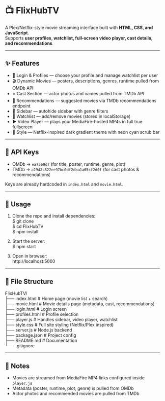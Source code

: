 # 📺 FlixHubTV

A Plex/Netflix-style movie streaming interface built with **HTML, CSS, and JavaScript**.  
Supports **user profiles, watchlist, full-screen video player, cast details, and recommendations**.

---

## ✨ Features
- 🔑 Login & Profiles — choose your profile and manage watchlist per user  
- 🎬 Dynamic Movies — posters, descriptions, genres, runtime pulled from OMDb API  
- ⭐ Cast Section — actor photos and names pulled from TMDb API  
- 🎯 Recommendations — suggested movies via TMDb recommendations endpoint  
- 📂 Sidebar — autohide sidebar with genre filters  
- 📝 Watchlist — add/remove movies (stored in localStorage)  
- ▶ Video Player — plays your MediaFire-hosted MP4s in full true fullscreen  
- 🎨 Style — Netflix-inspired dark gradient theme with neon cyan scrub bar  

---

## 🔑 API Keys
- OMDb → `ea7569d7` (for title, poster, runtime, genre, plot)  
- TMDb → `a2942c822ee97bc0df2dba1a65cf2d0f` (for cast photos & recommendations)  

Keys are already hardcoded in `index.html` and `movie.html`.

---

## 🚀 Usage
1. Clone the repo and install dependencies:  
   $ git clone <your-repo-url>  
   $ cd FlixHubTV  
   $ npm install  

2. Start the server:  
   $ npm start  

3. Open in browser:  
   http://localhost:5000  

---

## 📂 File Structure
FlixHubTV/  
├── index.html          # Home page (movie list + search)  
├── movie.html          # Movie details page (metadata, cast, recommendations)  
├── login.html          # Login screen  
├── profiles.html       # Profile selection  
├── player.js           # Handles sidebar, video player, watchlist  
├── style.css           # Full site styling (Netflix/Plex inspired)  
├── server.js           # Node.js backend  
├── package.json        # Project config  
├── README.md           # Documentation  
└── .gitignore  

---

## 🎥 Notes
- Movies are streamed from MediaFire MP4 links configured inside `player.js`  
- Metadata (poster, runtime, plot, genre) is pulled from OMDb  
- Actor photos and recommended movies are pulled from TMDb  
